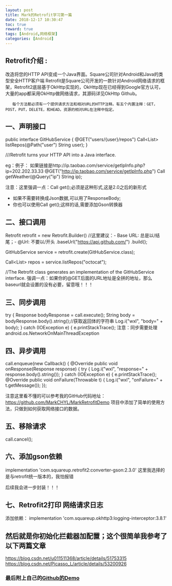 ```yaml
---
layout: post
title: Mark的Retrofit学习第一篇
date: 2018-12-17 10:30:47
toc: true
reward: true
tags: [Android,网络框架]
categories: [Android]
---
```

## Retrofit介绍 :
改造将您的HTTP API变成一个Java界面。Square公司针对Android和Java的类型安全HTTP客户端
       Retrofit是Square公司开发的一款针对Android网络请求的框架，Retrofit2底层基于OkHttp实现的，OkHttp现在已经得到Google官方认可，大量的app都采用OkHttp做网络请求，其源码详见OkHttp Github。

       每个方法都必须有一个提供请求方法和相对URL的HTTP注释。有五个内置注释：GET，POST，PUT，DELETE，和HEAD。资源的相对URL在注释中指定。
<!--more-->
## 一、声明接口
public interface GitHubService {
  @GET("users/{user}/repos")
  Call<List<Repo>> listRepos(@Path("user") String user);
}

///Retrofit turns your HTTP API into a Java interface.

eg：例子：
如果链接是http://ip.taobao.com/service/getIpInfo.php?ip=202.202.33.33
 @GET("http://ip.taobao.com/service/getIpInfo.php")
    Call getWeather(@Query("ip") String ip);

注意：这里强调一点：Call get();必须是这种形式,这是2.0之后的新形式
 * 如果不需要转换成Json数据,可以用了ResponseBody;
 * 你也可以使用Call get();这样的话,需要添加Gson转换器

## 二、接口调用
Retrofit retrofit = new Retrofit.Builder()
 //这里建议：- Base URL: 总是以/结尾；- @Url: 不要以/开头
    .baseUrl("https://api.github.com/")
    .build();

GitHubService service = retrofit.create(GitHubService.class);

Call<List<Repo>> repos = service.listRepos("octocat");

//The Retrofit class generates an implementation of the GitHubService interface.
强调一点：如果你的@GET后面的URL地址是全拼的地址，那么baseurl就会设置的没有必要，留意哦！！！

## 三、同步调用
  try {
            Response bodyResponse = call.execute();
            String body = bodyResponse.body().string();//获取返回体的字符串
            Log.i("wxl", "body=" + body);
        } catch (IOException e) {
            e.printStackTrace();
注意：同步需要处理android.os.NetworkOnMainThreadException

## 四、异步调用
call.enqueue(new Callback() {
            @Override
            public void onResponse(Response response) {
                try {
                    Log.i("wxl", "response=" + response.body().string());
                } catch (IOException e) {
                    e.printStackTrace();
            @Override
            public void onFailure(Throwable t) {
                Log.i("wxl", "onFailure=" + t.getMessage());
        });

注意这里看不懂的可以参考我的GitHub代码地址：https://github.com/MarkCHYL/MarkRetrofitDemo
项目中添加了简单的使用方法，只做到如何获取网络接口的数据。

## 五、移除请求
call.cancel();

## 六、添加gson依赖
 implementation 'com.squareup.retrofit2:converter-gson:2.3.0'
这里我选择的是与retrofit统一版本的，我怕报错

后续我会进一步封装！！！

## 七、Retrofit2打印 网络请求日志
添加依赖：
 implementation 'com.squareup.okhttp3:logging-interceptor:3.8.1'
## 然后就是你初始化拦截器加配置；这个很简单我参考了以下两篇文章
https://blog.csdn.net/u011511368/article/details/51753315
https://blog.csdn.net/Picasso_L/article/details/53200926

### 最后附上自己的[Github的Demo](https://github.com/MarkCHYL/MarkRetrofitDemo)